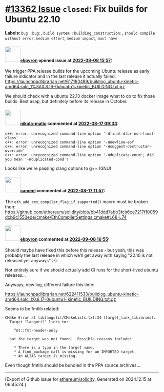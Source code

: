 # [\#13362 Issue](https://github.com/ethereum/solidity/issues/13362) `closed`: Fix builds for Ubuntu 22.10
**Labels**: `bug :bug:`, `build system :building_construction:`, `should compile without error`, `medium effort`, `medium impact`, `must have`


#### <img src="https://avatars.githubusercontent.com/u/1347491?v=4" width="50">[ekpyron](https://github.com/ekpyron) opened issue at [2022-08-08 15:57](https://github.com/ethereum/solidity/issues/13362):

We trigger PPA release builds for the upcoming Ubuntu release as early failure indicator and in the last release it actually failed:
https://launchpadlibrarian.net/617180489/buildlog_ubuntu-kinetic-amd64.solc_1%3A0.8.16-0ubuntu1~kinetic_BUILDING.txt.gz

We should check with a ubuntu 22.10 docker image what to do to fix those builds. Best asap, but definitely before its release in October.

#### <img src="https://avatars.githubusercontent.com/u/4415530?u=dc3db70e8fbd03f92ca81ee173d57774ce61084d&v=4" width="50">[nikola-matic](https://github.com/nikola-matic) commented at [2022-08-17 09:34](https://github.com/ethereum/solidity/issues/13362#issuecomment-1217767202):

```
c++: error: unrecognized command-line option '-Wfinal-dtor-non-final-class'
c++: error: unrecognized command-line option '-Wnewline-eof'
c++: error: unrecognized command-line option '-Wsuggest-destructor-override'
c++: error: unrecognized command-line option '-Wduplicate-enum'; did you mean '-Wduplicated-cond'?
```
Looks like we're passing clang options to g++ (GNU)

#### <img src="https://avatars.githubusercontent.com/u/137030?v=4" width="50">[cameel](https://github.com/cameel) commented at [2022-08-17 11:57](https://github.com/ethereum/solidity/issues/13362#issuecomment-1217913186):

The `eth_add_cxx_compiler_flag_if_supported()` macro must be broken then:
https://github.com/ethereum/solidity/blob/bb41ddd7abb3fcb6ce7217f10059dcb9c1550ede/cmake/EthCompilerSettings.cmake#L68-L74

#### <img src="https://avatars.githubusercontent.com/u/1347491?v=4" width="50">[ekpyron](https://github.com/ekpyron) commented at [2022-09-08 16:55](https://github.com/ethereum/solidity/issues/13362#issuecomment-1240976092):

Should maybe have fixed this before this release - but yeah, this was probably the last release in which we'll get away with saying "22.10 is not released yet anyways" :-).

Not entirely sure if we should actually add CI runs for the short-lived ubuntu releases...

Anyways, new log, different failure this time:

https://launchpadlibrarian.net/622411533/buildlog_ubuntu-kinetic-amd64.solc_1:0.8.17-0ubuntu1~kinetic_BUILDING.txt.gz

Seems to be fmtlib related:

```
CMake Error at liblangutil/CMakeLists.txt:34 (target_link_libraries):
  Target "langutil" links to:

    fmt::fmt-header-only

  but the target was not found.  Possible reasons include:

    * There is a typo in the target name.
    * A find_package call is missing for an IMPORTED target.
    * An ALIAS target is missing.
```

Even though fmtlib should be bundled in the PPA source archives...


-------------------------------------------------------------------------------



[Export of Github issue for [ethereum/solidity](https://github.com/ethereum/solidity). Generated on 2024.12.15 at 06:45:24.]
